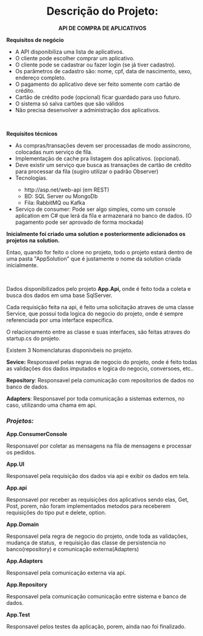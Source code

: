 
<!DOCTYPE html><html><head><meta http-equiv="Content-Type" content="text/html; charset=UTF-8"><link rel="stylesheet" type="text/css" id="u0" href="https://pt.rakko.tools/tools/129/lib/tinymce/skins/ui/oxide/content.min.css"><link rel="stylesheet" type="text/css" id="u1" href="https://pt.rakko.tools/tools/129/lib/tinymce/skins/content/default/content.min.css"></head><body id="tinymce" class="mce-content-body " data-id="content" contenteditable="true" spellcheck="false"><h1 style="text-align: center;" data-mce-style="text-align: center;"><strong>Descrição do Projeto:</strong></h1><p style="text-align: center;" data-mce-style="text-align: center;"><strong>API DE COMPRA DE APLICATIVOS</strong></p><p><strong>Requisitos de negócio</strong></p><ul><li style="font-weight: 400;" aria-level="1" data-mce-style="font-weight: 400;"><span style="font-weight: 400;" data-mce-style="font-weight: 400;">A API disponibiliza uma lista de aplicativos.</span></li><li style="font-weight: 400;" aria-level="1" data-mce-style="font-weight: 400;"><span style="font-weight: 400;" data-mce-style="font-weight: 400;">O cliente pode escolher comprar um aplicativo.</span></li><li style="font-weight: 400;" aria-level="1" data-mce-style="font-weight: 400;"><span style="font-weight: 400;" data-mce-style="font-weight: 400;">O cliente pode se cadastrar ou fazer login (se já tiver cadastro).</span></li><li style="font-weight: 400;" aria-level="1" data-mce-style="font-weight: 400;"><span style="font-weight: 400;" data-mce-style="font-weight: 400;">Os parâmetros de cadastro são: nome, cpf, data de nascimento, sexo, endereço completo.</span></li><li style="font-weight: 400;" aria-level="1" data-mce-style="font-weight: 400;"><span style="font-weight: 400;" data-mce-style="font-weight: 400;">O pagamento do aplicativo deve ser feito somente com cartão de crédito.</span></li><li style="font-weight: 400;" aria-level="1" data-mce-style="font-weight: 400;"><span style="font-weight: 400;" data-mce-style="font-weight: 400;">Cartão de crédito pode (opcional) ficar guardado para uso futuro.</span></li><li style="font-weight: 400;" aria-level="1" data-mce-style="font-weight: 400;"><span style="font-weight: 400;" data-mce-style="font-weight: 400;">O sistema só salva cartões que são válidos</span></li><li style="font-weight: 400;" aria-level="1" data-mce-style="font-weight: 400;"><span style="font-weight: 400;" data-mce-style="font-weight: 400;">Não precisa desenvolver a administração dos aplicativos.</span></li></ul><p><br></p><p><strong>Requisitos técnicos</strong></p><ul><li style="font-weight: 400;" aria-level="1" data-mce-style="font-weight: 400;"><span style="font-weight: 400;" data-mce-style="font-weight: 400;">As compras/transações devem ser processadas de modo assincrono, colocadas num serviço de fila.</span></li><li style="font-weight: 400;" aria-level="1" data-mce-style="font-weight: 400;"><span style="font-weight: 400;" data-mce-style="font-weight: 400;">Implementação de cache pra listagem dos aplicativos. (opcional).</span></li><li style="font-weight: 400;" aria-level="1" data-mce-style="font-weight: 400;"><span style="font-weight: 400;" data-mce-style="font-weight: 400;">Deve existir um serviço que busca as transações de cartão de crédito para processar da fila (sugiro utilizar o padrão Observer)</span></li><li style="font-weight: 400;" aria-level="1" data-mce-style="font-weight: 400;"><span style="font-weight: 400;" data-mce-style="font-weight: 400;">Tecnologias.</span></li><ul><li style="font-weight: 400;" aria-level="2" data-mce-style="font-weight: 400;"><span style="font-weight: 400;" data-mce-style="font-weight: 400;">http://asp.net/web-api (em REST)</span></li><li style="font-weight: 400;" aria-level="2" data-mce-style="font-weight: 400;"><span style="font-weight: 400;" data-mce-style="font-weight: 400;">BD: SQL Server ou MongoDb</span></li><li style="font-weight: 400;" aria-level="2" data-mce-style="font-weight: 400;"><span style="font-weight: 400;" data-mce-style="font-weight: 400;">Fila: RabbitMQ ou Kafka</span></li></ul><li style="font-weight: 400;" aria-level="1" data-mce-style="font-weight: 400;"><span style="font-weight: 400;" data-mce-style="font-weight: 400;">Serviço de consumer: Pode ser algo simples, como um console aplication em C# que lerá da fila e armazenará no banco de dados. (O pagamento pode ser aprovado de forma mockada)</span></li></ul><p><strong>Inicialmente foi criado uma solution e posteriormente adicionados os projetos na solution.</strong></p><p>Entao, quando for feito o clone no projeto, todo o projeto estará dentro de uma pasta "AppSolution" que é justamente o nome da solution criada inicialmente.</p><p><br></p><p>Dados disponibilizados pelo projeto <strong>App.Api,&nbsp;</strong>onde é feito toda a coleta e busca dos dados em uma base SqlServer.</p><p>Cada requisição feita na api, é feito uma solicitação atraves de uma classe Service, que possui toda logica do negocio do projeto, onde é sempre referenciada por uma interface especifica.</p><p>O relacionamento entre as classe e suas interfaces, são feitas atraves do startup.cs do projeto.</p><p>Existem 3 Nomenclaturas disponivbeis no projeto.</p><p><strong>Sevice:</strong> Responsavel pelas regras de negocio do projeto, onde é feito todas as validações dos dados imputados e logica do negocio, conversoes, etc..</p><p><strong>Repository</strong>: Responsavel pela comunicação com repositorios de dados no banco de dados.</p><p><strong>Adapters</strong>: Responsavel por toda comunicação a sistemas externos, no caso, utilizando uma chama em api.</p><h3><em><strong>Projetos:</strong></em></h3><p><strong>App.ConsumerConsole</strong></p><p>Responsavel por coletar as mensagens na fila de mensagens e processar os pedidos.</p><p><strong>App.UI</strong></p><p>Responsavel pela requisição dos dados via api e exibir os dados em tela.</p><p><strong>App.api</strong></p><p>Responsavel por receber as requisições dos aplicativos sendo elas, Get, Post, porem, não foram implementados metodos para receberem requisições do tipo put e delete, option.</p><p><strong>App.Domain</strong></p><p>Responsavel pela regra de negocio do projeto, onde toda as validações, mudança de status,&nbsp; e requisição das classe de persistencia no banco(repository) e comunicação externa(Adapters)</p><p><strong>App.Adapters</strong></p><p>Responsavel pela comunicação externa via api.</p><p><strong>App.Repository</strong></p><p>Responsavel pela comunicação comunicação entre sistema e banco de dados.</p><p><strong>App.Test</strong></p><p>Responsavel pelos testes da aplicação, porem, ainda nao foi finalizado.</p><p><br data-mce-bogus="1"></p></body></html>